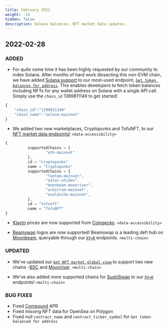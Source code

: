 ```yaml
---
title: February 2022
weight: -14
hidden: false
description: Solana balances, NFT market data updates.
---
```


## 2022-02-28

### ADDED

- For quite some time it has been highly requested by our community to index Solana. After months of hard work dissecting this non-EVM chain, we have added [Solana support](https://www.covalenthq.com/blog/solana-balances-announcement/) to our most-used endpoint, [`Get token balances for address`](https://www.covalenthq.com/docs/api/#/0/Class-A/Get-token-balances-for-address/lng=en). This enables developers to fetch token balances including NFTs for any wallet address on Solana with a single API call. Simply use the `chain_id` 1399811149 to get started!

```javascript
{
    "chain_id":"1399811149"
    "chain_name":"solana-mainnet"
}
```

- We added two new marketplaces, Cryptopunks and TofuNFT, to our [NFT market data endpoints!](https://www.covalenthq.com/docs/api/#/0/Get%20NFT%20market%20global%20view/USD/1) `<data-accessibility>`

```javascript
{
          supportedChains = {
                  "eth-mainnet"
          },
          id = "cryptopunks"
          name = "Cryptopunks"
          supportedChains = {
                  "fantom-mainnet",
                  "astar-shiden",
                  "moonbeam-moonriver",
                  "arbitrum-mainnet",
                  "avalanche-mainnet",
          },
          id = "tofunft"
          name = "TofuNFT"
}
```

- [Klaytn](https://www.covalenthq.com/docs/networks/klaytn/) prices are now supported from [Coingecko](https://www.coingecko.com/en/coins/klaytn). `<data-accessibility>`

- [Beamswap](https://beamswap.io/) logos are now supported! Beamswap is a leading defi hub on [Moonbeam](https://www.covalenthq.com/docs/networks/moonbeam/), queryable through our [`XY=K`](https://www.covalenthq.com/docs/api/#/0/Get%20XY=K%20pools/USD/1) endpoints. `<multi-chain>`

### UPDATED

- We've updated our [`Get NFT market global view`](https://www.covalenthq.com/docs/api/#/0/Get%20NFT%20market%20global%20view/USD/1) to support two new chains -[BSC](https://www.covalenthq.com/docs/networks/bsc/) and [Moonriver](https://www.covalenthq.com/docs/networks/moonriver/). `<multi-chain>`

- We've also added more supported chains for [SushiSwap](https://www.sushi.com/) to our [`XY=K`](https://www.covalenthq.com/docs/api/#/0/Get%20XY=K%20pools/USD/1) endpoints! `<multi-chain>`

### BUG FIXES

- Fixed [Compound](https://www.covalenthq.com/docs/api/#/0/Get%20Compound%20pools/USD/1) APR
- Fixed missing NFT data for OpenSea on Polygon
- Fixed null `contract_name` and `contract_ticker_symbol` for `Get token balanced for address`
